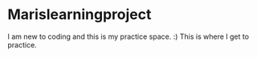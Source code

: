# Marislearningproject
I am new to coding and this is my practice space. :) This is where I get to practice.

